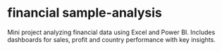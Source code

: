# financial sample-analysis
Mini project analyzing financial data using Excel and Power BI. Includes dashboards for sales, profit and country performance with key insights.
